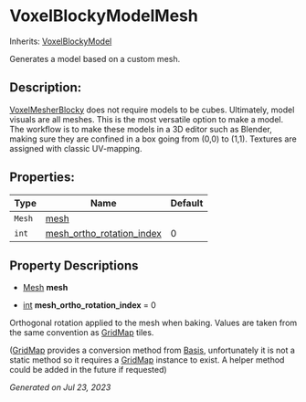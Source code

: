 # VoxelBlockyModelMesh

Inherits: [VoxelBlockyModel](VoxelBlockyModel.md)


Generates a model based on a custom mesh.

## Description: 

[VoxelMesherBlocky](VoxelMesherBlocky.md) does not require models to be cubes. Ultimately, model visuals are all meshes. This is the most versatile option to make a model. The workflow is to make these models in a 3D editor such as Blender, making sure they are confined in a box going from (0,0) to (1,1). Textures are assigned with classic UV-mapping.

## Properties: 


Type    | Name                                                       | Default 
------- | ---------------------------------------------------------- | --------
`Mesh`  | [mesh](#i_mesh)                                            |         
`int`   | [mesh_ortho_rotation_index](#i_mesh_ortho_rotation_index)  | 0       
<p></p>

## Property Descriptions

- [Mesh](https://docs.godotengine.org/en/stable/classes/class_mesh.html)<span id="i_mesh"></span> **mesh**


- [int](https://docs.godotengine.org/en/stable/classes/class_int.html)<span id="i_mesh_ortho_rotation_index"></span> **mesh_ortho_rotation_index** = 0

Orthogonal rotation applied to the mesh when baking. Values are taken from the same convention as [GridMap](https://docs.godotengine.org/en/stable/classes/class_gridmap.html) tiles.

([GridMap](https://docs.godotengine.org/en/stable/classes/class_gridmap.html) provides a conversion method from [Basis](https://docs.godotengine.org/en/stable/classes/class_basis.html), unfortunately it is not a static method so it requires a [GridMap](https://docs.godotengine.org/en/stable/classes/class_gridmap.html) instance to exist. A helper method could be added in the future if requested)

_Generated on Jul 23, 2023_
